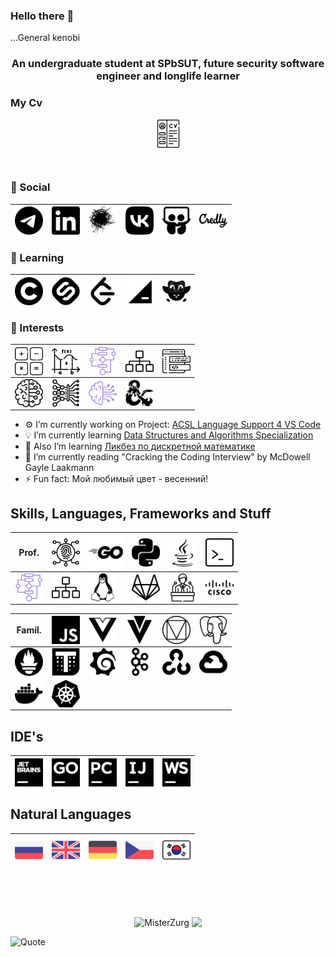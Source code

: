 ### Hello there 👋
...General kenobi
<!--
**MisterZurg/MisterZurg** is a ✨ _special_ ✨ repository because its `README.md` (this file) appears on your GitHub profile. 
-->
<h3 align="center">An undergraduate student at SPbSUT, future security software engineer and longlife learner</h3>

### My Cv 
<p align="center"><img align="center" width="45px" src="resourses/cv.svg" class="shades-of-purple"/></p>

<br />

### 💬 Social
| <a href="https://t.me/misterzurg"><img align="left" width="45px" src="resourses/telegram.svg" class="shades-of-purple"/></a>  | <a href="https://www.linkedin.com/in/misterzurg/"><img align="left" width="45px" src="resourses/linkedin.svg" class="shades-of-purple"/></a>|<a href="https://career.habr.com/misterzurg"><img align="left" width="45px" src="resourses/habr.svg" class="shades-of-purple"/></a>|<a href="https://vk.com/misterzurg"><img align="left" width="45px" src="resourses/vk.svg" class="shades-of-purple"/></a>|<a href="https://www.slideshare.net/ssuserfa68c1"><img align="left" width="45px" src="resourses/slideshare.svg" class="shades-of-purple"/></a>|<a href="https://www.credly.com/users/denis-zakharov/badges"><img align="left" width="45px" src="resourses/credly.svg" class="shades-of-purple"/></a>
|----|----|----|----|----|----|

### 💬 Learning
|<a href="https://www.coursera.org/user/24def6d7aaf7c8bde84585e46aa0c9c0"><img align="left" width="45px" src="resourses/coursera.svg" class="shades-of-purple"/></a>|<a href="https://stepik.org/users/37767932"><img align="left" width="45px" src="resourses/stepik.svg" class="shades-of-purple"/></a>|<a href="https://leetcode.com/MisterZurg/"><img align="left" width="45px" src="resourses/leetcode.svg" class="shades-of-purple"/>|<a href="https://hyperskill.org/profile/4247407"><img align="left" width="45px" src="https://raw.githubusercontent.com/MisterZurg/MisterZurg/main/resourses/hyperskill.svg" class="shades-of-purple"/></a>|<a href="https://www.duolingo.com/profile/MisterZurg"><img align="left" width="45px" src="resourses/duolingo.svg" class="shades-of-purple"/></a>
|----|----|----|----|----|

### 💬 Interests
|<img align="left" width="45px" src="resourses/math.svg" class="shades-of-purple"/>|<img align="left" width="45px" src="resourses/further-math.svg" class="shades-of-purple"/>|<img align="left" width="45px" src="resourses/algorithm.svg" class="shades-of-purple"/>|<img align="left" width="45px" src="resourses/data-structure.svg" class="shades-of-purple"/>|<img align="left" width="45px" src="resourses/software-development.svg" class="shades-of-purple"/>
|----|----|----|----|----|
|<img align="left" width="45px" src="resourses/machine-learning.svg" class="shades-of-purple"/>|<img align="left" width="45px" src="resourses/deep-learning.svg" class="shades-of-purple"/>|<img align="left" width="45px" src="resourses/artificial-intelligence.svg" class="shades-of-purple"/>|<img align="left" width="45px" src="resourses/dungeons-and-dragons.svg" class="shades-of-purple"/>

</p>

- ⚙️ I’m currently working on Project: [ACSL Language Support 4 VS Code](https://frama-c.com/html/acsl.html)
- 💡 I’m currently learning [Data Structures and Algorithms Specialization](https://www.coursera.org/specializations/data-structures-algorithms)
- 📘 Also I’m learning [Ликбез по дискретной математике](https://stepik.org/course/91/info)
- 📖 I’m currently reading "Cracking the Coding Interview" by McDowell Gayle Laakmann
- ⚡ Fun fact: Мой любимый цвет - весенний!

## Skills, Languages, Frameworks and Stuff
|Prof.|<img align="left" width="45px" src="resourses/cyber-security.svg" class="shades-of-purple"/>|<img align="left" width="55px" src="resourses/go.svg" class="shades-of-purple"/>|<img align="left" width="45px" src="resourses/python.svg" class="shades-of-purple"/>| <img align="left" width="45px" src="resourses/java.svg" class="shades-of-purple"/>|<img align="left" width="45px" src="resourses/bash.svg" class="shades-of-purple"/>
|----|----|----|----|----|----|
|<img align="left" width="45px" src="resourses/algorithm.svg" class="shades-of-purple"/>|<img align="left" width="45px" src="resourses/data-structure.svg" class="shades-of-purple"/> |<img align="left" width="45px" src="resourses/linux.svg" class="shades-of-purple"/>|<img align="left" width="45px" src="resourses/gitlab.svg" class="shades-of-purple"/>|<img align="left" width="45px" src="resourses/speaker.svg" class="shades-of-purple"/>|<img align="left" width="45px" src="resourses/cisco.svg" class="shades-of-purple"/>|<br />

|Famil.|<img align="left" width="45px" src="resourses/javascript.svg" class="shades-of-purple"/>|<img align="left" width="45px" src="resourses/vue-js.svg" class="shades-of-purple"/>|<img align="left" width="45px" src="resourses/vuetify.svg" class="shades-of-purple"/>|<img align="left" width="45px" src="resourses/material-design.svg" class="shades-of-purple"/>|<img align="left" width="45px" src="resourses/postgresql.svg" class="shades-of-purple"/>
|----|----|----|----|----|----|
|<img align="left" width="45px" src=" resourses/prometheus.svg" class="shades-of-purple"/>|<img align="left" width="45px" src=" resourses/thanos.svg" class="shades-of-purple"/>|<img align="left" width="45px" src=" resourses/grafana.svg" class="shades-of-purple"/>|<img align="left" width="45px" src="resourses/kafka.svg" class="shades-of-purple"/>|<img align="left" width="45px" src="resourses/opencv.svg" class="shades-of-purple"/>|<img align="left" width="45px" src="resourses/google-cloud.svg" class="shades-of-purple"/>
|<img align="left" width="45px" src="resourses/docker.svg" class="shades-of-purple"/>|<img align="left" width="45px" src="resourses/kubernetes.svg" class="shades-of-purple"/>

## IDE's
|<img align="left" width="45px" src="resourses/jetbrains.svg" class="shades-of-purple"/>|<img align="left" width="45px" src="resourses/goland.svg" class="shades-of-purple"/>|<img align="left" width="45px" src="resourses/pycharm.svg" class="shades-of-purple"/>|<img align="left" width="45px" src="resourses/intellij-idea.svg" class="shades-of-purple"/>|<img align="left" width="45px" src="resourses/webstorm.svg" class="shades-of-purple"/>
|----|----|----|----|----|

## Natural Languages
|<a title="С2"><img align="left" width="45px" src="resourses/natural-languages/russian.png"/></a>|<a title="С1"><img align="left" width="45px" src="resourses/natural-languages/english.png"/></a>|<a title="B2"><img align="left" width="45px" src="resourses/natural-languages/german.png"/></a>|<a title="A1"><img align="left" width="45px" src="resourses/natural-languages/czech.png"/></a>|<a title="A1"><img align="left" width="45px" src="resourses/natural-languages/south-korean.png"/></a>
|----|----|----|----|----|


<!-- <style>
.shades-of-purple{
  filter: invert(70%) sepia(14%) saturate(3032%) hue-rotate(204deg) brightness(96%) contrast(87%);
}
.shades-of-purple:hover{
  filter: invert(89%) sepia(13%) saturate(3138%) hue-rotate(337deg) brightness(112%) contrast(91%);
} -->
</style>

<br />
<br />
<br />

<p align="center"> 
  <img align="center" src="https://github-readme-stats.vercel.app/api?username=MisterZurg&show_icons=true&theme=shades-of-purple" alt="MisterZurg" />
  <img align="center" src="https://github-readme-stats.vercel.app/api/top-langs/?username=MisterZurg&hide=html&theme=shades-of-purple&layout=compact">
</p>

![Quote](https://github-readme-quotes.herokuapp.com/quote?theme=shades-of-purple&animation=default&layout=default&font=default)
<!-- ![Quote](https://github-readme-quotes.herokuapp.com/quote?type=horizontal&theme=shades-of-purple&animation=default&layout=default&font=default&quotesUrl=https://raw.githubusercontent.com/MisterZurg/MisterZurg/main/quotes.json) -->